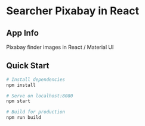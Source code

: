 # Searcher Pixabay in React

## App Info

Pixabay finder images in React / Material UI

## Quick Start

``` bash
# Install dependencies
npm install

# Serve on localhost:8080
npm start

# Build for production
npm run build
```
